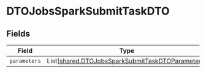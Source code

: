 # DTOJobsSparkSubmitTaskDTO


## Fields

| Field                                                                                                          | Type                                                                                                           | Required                                                                                                       | Description                                                                                                    |
| -------------------------------------------------------------------------------------------------------------- | -------------------------------------------------------------------------------------------------------------- | -------------------------------------------------------------------------------------------------------------- | -------------------------------------------------------------------------------------------------------------- |
| `parameters`                                                                                                   | List[[shared.DTOJobsSparkSubmitTaskDTOParameters](../../models/shared/dtojobssparksubmittaskdtoparameters.md)] | :heavy_minus_sign:                                                                                             | N/A                                                                                                            |